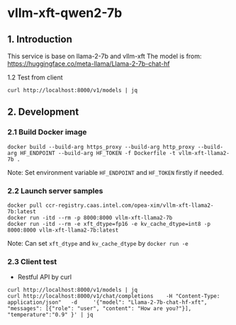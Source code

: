 # vllm-xft-qwen2-7b

## 1. Introduction
This service is base on llama-2-7b and vllm-xft
The model is from: https://huggingface.co/meta-llama/Llama-2-7b-chat-hf

1.2 Test from client

```shell
curl http://localhost:8000/v1/models | jq
```

## 2. Development

### 2.1 Build Docker image
```shell
docker build --build-arg https_proxy --build-arg http_proxy --build-arg HF_ENDPOINT --build-arg HF_TOKEN -f Dockerfile -t vllm-xft-llama2-7b .
```
Note: Set environment variable ```HF_ENDPOINT``` and ```HF_TOKEN``` firstly if needed.

### 2.2 Launch server samples
```shell
docker pull ccr-registry.caas.intel.com/opea-xim/vllm-xft-llama2-7b:latest
docker run -itd --rm -p 8000:8000 vllm-xft-llama2-7b
docker run -itd --rm -e xft_dtype=fp16 -e kv_cache_dtype=int8 -p 8000:8000 vllm-xft-llama2-7b:latest
```
Note: Can set ```xft_dtype``` and ```kv_cache_dtype``` by ```docker run -e ```

### 2.3 Client test
- Restful API by curl
```shell
curl http://localhost:8000/v1/models | jq
curl http://localhost:8000/v1/chat/completions    -H "Content-Type: application/json"   -d     '{"model": "Llama-2-7b-chat-hf-xft", "messages": [{"role": "user", "content": "How are you?"}], "temperature":"0.9" }' | jq
```
